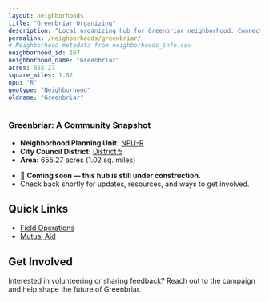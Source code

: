 ```yaml
---
layout: neighborhoods
title: "Greenbriar Organizing"
description: "Local organizing hub for Greenbriar neighborhood. Connect with field operations, mutual aid, and community organizing efforts."
permalink: /neighborhoods/greenbriar/
# Neighborhood metadata from neighborhoods_info.csv
neighborhood_id: 167
neighborhood_name: "Greenbriar"
acres: 655.27
square_miles: 1.02
npu: "R"
geotype: "Neighborhood"
oldname: "Greenbriar"
---
```


### **Greenbriar: A Community Snapshot**

  * **Neighborhood Planning Unit:** [NPU-R](https://www.atlantaga.gov/government/departments/city-planning/neighborhood-planning-units/neighborhood-and-npu-contacts)
  * **City Council District:** [District 5](https://citycouncil.atlantaga.gov/council-members/antonio-lewis)
  * **Area:** 655.27 acres (1.02 sq. miles)

- 🚧 **Coming soon — this hub is still under construction.**
- Check back shortly for updates, resources, and ways to get involved.

## Quick Links

- [Field Operations](./field-ops/)
- [Mutual Aid](./mutual-aid/)

## Get Involved

Interested in volunteering or sharing feedback? Reach out to the campaign and help shape the future of Greenbriar.
